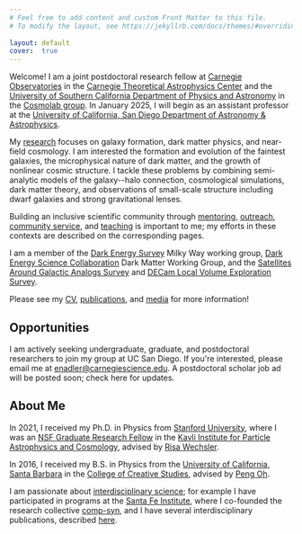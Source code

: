 ```yaml
---
# Feel free to add content and custom Front Matter to this file.
# To modify the layout, see https://jekyllrb.com/docs/themes/#overriding-theme-defaults
 
layout: default
cover:  true
---
```


Welcome! I am a joint postdoctoral research fellow at [Carnegie Observatories](https://carnegiescience.edu/obs) in the [Carnegie Theoretical Astrophysics Center](https://ctac.carnegiescience.edu/) and the [University of Southern California Department of Physics and Astronomy](https://dornsife.usc.edu/physics/) in the [Cosmolab group](https://cosmolab.usc.edu/). In January 2025, I will begin as an assistant professor at the [University of California, San Diego Department of Astronomy & Astrophysics](https://astro.ucsd.edu/).

My [research](./research.markdown) focuses on galaxy formation, dark matter physics, and near-field cosmology. I am interested the formation and evolution of the faintest galaxies, the microphysical nature of dark matter, and the growth of nonlinear cosmic structure. I tackle these problems by combining semi-analytic models of the galaxy--halo connection, cosmological simulations, dark matter theory, and observations of small-scale structure including dwarf galaxies and strong gravitational lenses.

Building an inclusive scientific community through [mentoring](./mentoring.markdown), [outreach](./outreach.markdown), [community service](./outreach.html#service), and [teaching](./mentoring.html#teaching) is important to me; my efforts in these contexts are described on the corresponding pages.

I am a member of the [Dark Energy Survey](https://www.darkenergysurvey.org/) Milky Way working group, [Dark Energy Science Collaboration](https://lsstdesc.org/) Dark Matter Working Group, and the [Satellites Around Galactic Analogs Survey](https://sagasurvey.org/) and [DECam Local Volume Exploration Survey](https://delve-survey.github.io/).

Please see my [CV](./CV.pdf), [publications](./publications.markdown), and [media](./media.markdown) for more information!

## Opportunities

I am actively seeking undergraduate, graduate, and postdoctoral researchers to join my group at UC San Diego. If you're interested, please email me at [enadler@carnegiescience.edu](mailto:enadler@carnegiescience.edu). A postdoctoral scholar job ad will be posted soon; check here for updates. 

## About Me

In 2021, I received my Ph.D. in Physics from [Stanford University](https://physics.stanford.edu/), where I was an [NSF Graduate Research Fellow](https://www.nsfgrfp.org/) in the [Kavli Institute for Particle Astrophysics and Cosmology](https://kipac.stanford.edu/), advised by [Risa Wechsler](https://www.risawechsler.com/).

In 2016, I received my B.S. in Physics from the [University of California, Santa Barbara](https://www.physics.ucsb.edu/) in the [College of Creative Studies](https://www.ccs.ucsb.edu/), advised by [Peng Oh](https://web.physics.ucsb.edu/~peng/).

I am passionate about [interdisciplinary science](./interdisciplinary.markdown); for example I have participated in programs at the [Santa Fe Institute](https://www.santafe.edu/), where I co-founded the research collective [comp-syn](https://comp-syn.com/#/), and I have several interdisciplinary publications, described [here](./interdisciplinary.markdown).